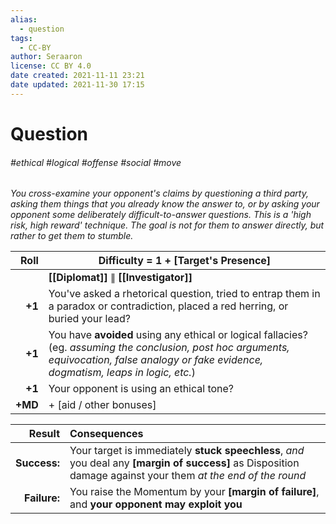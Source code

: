 ```yaml
---
alias:
  - question
tags:
  - CC-BY
author: Seraaron
license: CC BY 4.0
date created: 2021-11-11 23:21
date updated: 2021-11-30 17:15
---
```


# Question

###### #ethical #logical #offense #social #move

_You cross-examine your opponent's claims by questioning a third party, asking them things that you already know the answer to, or by asking your opponent some deliberately difficult-to-answer questions. This is a 'high risk, high reward' technique. The goal is not for them to answer directly, but rather to get them to stumble._

|    Roll | Difficulty = 1 + [Target's Presence]                                                                                                                                                            |
| ------: | ----------------------------------------------------------------------------------------------------------------------------------------------------------------------------------------------- |
|         | **[[Diplomat]]** ∥ **[[Investigator]]**                                                                                                                                                         |
|  **+1** | You've asked a rhetorical question, tried to entrap them in a paradox or contradiction, placed a red herring, or buried your lead?                                                              |
|  **+1** | You have **avoided** using any ethical or logical fallacies? (eg. _assuming the conclusion, post hoc arguments, equivocation, false analogy or fake evidence, dogmatism, leaps in logic, etc._) |
|  **+1** | Your opponent is using an ethical tone?                                                                                                                                                         |
| **+MD** | + [aid / other bonuses]                                                                                                                                                                         |

|       Result | Consequences                                                                                                                                                  |
| -----------: | :------------------------------------------------------------------------------------------------------------------------------------------------------------ |
| **Success:** | Your target is immediately **stuck speechless**, _and_ you deal any **[margin of success]** as Disposition damage against your them _at the end of the round_ |
| **Failure:** | You raise the Momentum by your **[margin of failure]**, and **your opponent may exploit you**                                                                 |
